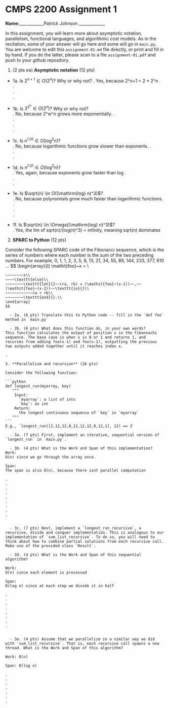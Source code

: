 

# CMPS 2200 Assignment 1

**Name:**____________Patrick Johnson _____________


In this assignment, you will learn more about asymptotic notation, parallelism, functional languages, and algorithmic cost models. As in the recitation, some of your answer will go here and some will go in `main.py`. You are welcome to edit this `assignment-01.md` file directly, or print and fill in by hand. If you do the latter, please scan to a file `assignment-01.pdf` and push to your github repository. 
  
  

1. (2 pts ea) **Asymptotic notation** (12 pts)

  - 1a. Is $2^{n+1} \in O(2^n)$? Why or why not? 
.  Yes, because 2^n+1 = 2 * 2^n
.  
.  
.  
. 
  - 1b. Is $2^{2^n} \in O(2^n)$? Why or why not?     
.  No, because 2^w^n grows more exponentially.
.  
.  
.  
.  
  - 1c. Is $n^{1.01} \in O(\mathrm{log}^2 n)$?    
.  No, because logarithmic functions grow slower than exponents.
.  
.  
.  

  - 1d. Is $n^{1.01} \in \Omega(\mathrm{log}^2 n)$?  
.  Yes, again, because exponents grow faster than log
.  
.  
.  
  - 1e. Is $\sqrt{n} \in O((\mathrm{log} n)^3)$?  
.  No, because polynomials grow much faster than logarithmic functions.
.  
.  
.  
  - 1f. Is $\sqrt{n} \in \Omega((\mathrm{log} n)^3)$?  
.  Yes, the lim of sqrt(n)/(log(n)^3) = infinity, meaning sqrt(n) dominates


2. **SPARC to Python** (12 pts)

Consider the following SPARC code of the Fibonacci sequence, which is the series of numbers where each number is the sum of the two preceding numbers. For example, 0, 1, 1, 2, 3, 5, 8, 13, 21, 34, 55, 89, 144, 233, 377, 610 ... 
$$
\begin{array}{l}
\mathit{foo}~x =   \\
~~~~\texttt{if}{}~~x \le 1~~\texttt{then}{}\\
~~~~~~~~x\\   
~~~~\texttt{else}\\
~~~~~~~~\texttt{let}{}~~(ra, rb) = (\mathit{foo}~(x-1))~~,~~(\mathit{foo}~(x-2))~~\texttt{in}{}\\  
~~~~~~~~~~~~ra + rb\\  
~~~~~~~~\texttt{end}{}.\\
\end{array}
$$ 

  - 2a. (6 pts) Translate this to Python code -- fill in the `def foo` method in `main.py`  

  - 2b. (6 pts) What does this function do, in your own words?  
This function calculates the output of position x in the fibonnachi sequence. The base case is when x is 0 or 1 and returns 1, and recurses from adding foo(x-1) and foo(x-1), outputting the previous two outputs added together until it reaches index x.  

.  

3. **Parallelism and recursion** (26 pts)

Consider the following function:  

```python
def longest_run(myarray, key)
   """
    Input:
      `myarray`: a list of ints
      `key`: an int
    Return:
      the longest continuous sequence of `key` in `myarray`
   """
```
E.g., `longest_run([2,12,12,8,12,12,12,0,12,1], 12) == 3`  
 
  - 3a. (7 pts) First, implement an iterative, sequential version of `longest_run` in `main.py`.  

  - 3b. (4 pts) What is the Work and Span of this implementation?
Work:
O(n) since we go through the array once.

Span:
The span is also O(n), because there isnt parallel computation

.  
.  
.  
.  
.  
.  
.  
.  
.  


  - 3c. (7 pts) Next, implement a `longest_run_recursive`, a recursive, divide and conquer implementation. This is analogous to our implementation of `sum_list_recursive`. To do so, you will need to think about how to combine partial solutions from each recursive call. Make use of the provided class `Result`.   

  - 3d. (4 pts) What is the Work and Span of this sequential algorithm?

Work:
O(n) since each element is processed

Span:
O(log n) since at each step we divide it in half

.  
.  
.  
.  
.  
.  
.  
.  


  - 3e. (4 pts) Assume that we parallelize in a similar way we did with `sum_list_recursive`. That is, each recursive call spawns a new thread. What is the Work and Span of this algorithm?  

Work: O(n)

Span: O(log n)

.  
.  
.  
.  
.  
.  
.  

